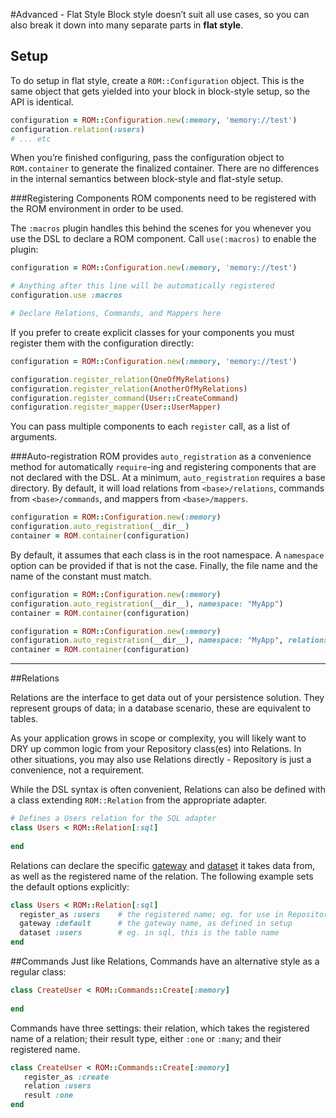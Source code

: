 #Advanced - Flat Style
Block style doesn’t suit all use cases, so you can also break it down into many separate parts in **flat style**. 

## Setup
To do setup in flat style, create a `ROM::Configuration` object. This is the same object that gets yielded into your 
block in block-style setup, so the API is identical. 

```ruby
configuration = ROM::Configuration.new(:memory, 'memory://test')
configuration.relation(:users)
# ... etc
```

When you’re finished configuring, pass the configuration object to `ROM.container` to generate the finalized 
container. There are no differences in the internal semantics between block-style and flat-style setup.

###Registering Components
ROM components need to be registered with the ROM environment in order to be used. 

The `:macros` plugin handles this behind the scenes for you whenever you use the DSL to declare a ROM component. Call `use(:macros)` to enable the plugin:

```ruby
configuration = ROM::Configuration.new(:memory, 'memory://test')

# Anything after this line will be automatically registered
configuration.use :macros

# Declare Relations, Commands, and Mappers here
```

If you prefer to create explicit classes for your components you must register them with the configuration directly:

```ruby
configuration = ROM::Configuration.new(:memory, 'memory://test')

configuration.register_relation(OneOfMyRelations)
configuration.register_relation(AnotherOfMyRelations)
configuration.register_command(User::CreateCommand)
configuration.register_mapper(User::UserMapper)
```

You can pass multiple components to each `register` call, as a list of arguments.

###Auto-registration
ROM provides `auto_registration` as a convenience method for automatically `require`-ing and registering components that are not declared with the DSL. At a minimum, `auto_registration` requires a base directory. By default, it will load relations from `<base>/relations`, commands from `<base>/commands`, and mappers from `<base>/mappers`. 

```ruby
configuration = ROM::Configuration.new(:memory)
configuration.auto_registration(__dir__)
container = ROM.container(configuration)
```

By default, it assumes that each class is in the root namespace. A `namespace` option can be provided if that is not the case. Finally, the file name and the name of the constant must match.

```ruby
configuration = ROM::Configuration.new(:memory)
configuration.auto_registration(__dir__), namespace: "MyApp")
container = ROM.container(configuration)
```

```ruby
configuration = ROM::Configuration.new(:memory)
configuration.auto_registration(__dir__), namespace: "MyApp", relations: {namespace: "MyApp::Relations"})
container = ROM.container(configuration)
```

-----

##Relations

Relations are the interface to get data out of your persistence solution. They represent groups of data; in a database 
scenario, these are equivalent to tables. 

As your application grows in scope or complexity, you will likely want to DRY up common logic from your 
Repository class(es) into Relations. In other situations, you may also use Relations directly - Repository is just 
a convenience, not a requirement. 

While the DSL syntax is often convenient, Relations can also be defined with a class extending `ROM::Relation` from the 
appropriate adapter.

```Ruby 
# Defines a Users relation for the SQL adapter
class Users < ROM::Relation[:sql]
  
end
```

Relations can declare the specific [gateway](http://rom-rb.org/introduction/glossary/#gateway) and 
[dataset](http://rom-rb.org/introduction/glossary/#dataset) it takes data from, as well as the registered name of the 
relation. The following example sets the default options explicitly:

```ruby
class Users < ROM::Relation[:sql]
  register_as :users    # the registered name; eg. for use in Repository’s relations(...) method
  gateway :default      # the gateway name, as defined in setup
  dataset :users        # eg. in sql, this is the table name
end
```

##Commands
Just like Relations, Commands have an alternative style as a regular class:

```ruby
class CreateUser < ROM::Commands::Create[:memory]
 
end
```

Commands have three settings: their relation, which takes the registered name of a relation; their result type, either `:one` or `:many`; and their registered name. 

```ruby
class CreateUser < ROM::Commands::Create[:memory]
   register_as :create
   relation :users
   result :one
end
```

